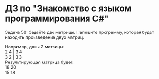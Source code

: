 # ДЗ по "Знакомство с языком программирования С#"
Задача 58: Задайте две матрицы. Напишите программу, которая будет находить произведение двух матриц.  

Например, даны 2 матрицы:  
2 4 | 3 4  
3 2 | 3 3  
Результирующая матрица будет:  
18 20  
15 18
 
  

